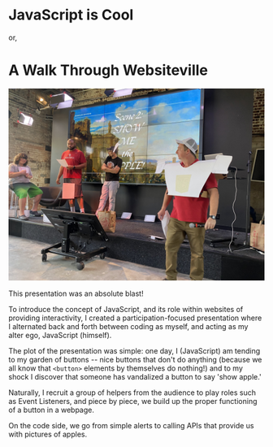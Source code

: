 # JavaScript is Cool
or,
# A Walk Through Websiteville

![JavaScript looks upon his helpers](https://github.com/wdmd2022/livecodings/blob/2ed8cd9f263b49bb214b69ee360f83a7bb9a6ee9/JavaScript%20is%20Cool/javascript_presentation_people.jpg)

This presentation was an absolute blast!

To introduce the concept of JavaScript, and its role within websites of providing interactivity, I created a participation-focused presentation where I alternated back and forth between coding as myself, and acting as my alter ego, JavaScript (himself).

The plot of the presentation was simple: one day, I (JavaScript) am tending to my garden of buttons -- nice buttons that don't do anything (because we all know that `<button>` elements by themselves do nothing!) and to my shock I discover that someone has vandalized a button to say 'show apple.'

Naturally, I recruit a group of helpers from the audience to play roles such as Event Listeners, and piece by piece, we build up the proper functioning of a button in a webpage.

On the code side, we go from simple alerts to calling APIs that provide us with pictures of apples.
